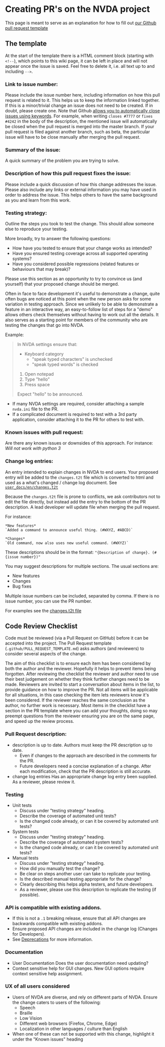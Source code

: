 # Creating PR's on the NVDA project

This page is meant to serve as an explanation for how to fill out
[our Github pull request template](https://github.com/nvaccess/nvda/blob/master/.github/PULL_REQUEST_TEMPLATE.md)

## The template
At the start of the template there is a HTML comment block (starting with `<!--`),
which points to this wiki page, it can be left in place and will not appear once the issue is saved.
Feel free to delete it, i.e. all text up to and including `-->`.

### Link to issue number:
Please include the issue number here, including information on how this pull request is related to 
it.
This helps us to keep the information linked together.
If this is a minor/trivial change an issue does not need to be created.
If in doubt, please create one.
Note that Github 
[allows you to automatically close issues using keywords](https://help.github.com/en/articles/closing-issues-using-keywords).
For example, when writing `closes #7777` or `fixes #4242` in the body of the description,
the mentioned issue will automatically be closed when the pull request is merged into the master
branch.
If your pull request is filed against another branch, such as beta, the particular issue will have
to be close manually after merging the pull request.

### Summary of the issue:
A quick summary of the problem you are trying to solve.

### Description of how this pull request fixes the issue:
Please include a quick discussion of how this change addresses the issue.
Please also include any links or external information you may have used in order to address the
issue.
This helps others to have the same background as you and learn from this work.

### Testing strategy:
Outline the steps you took to test the change.
This should allow someone else to reproduce your testing.

More broadly, try to answer the following questions:
- How have you tested to ensure that your change works as intended?
- Have you ensured testing coverage across all supported operating systems?
- Have you considered possible regressions (related features or behaviours that may break)?

Please use this section as an opportunity to try to convince us (and yourself) that your proposed 
change should be merged. 

Often in face to face development it's useful to demonstrate a change, quite often bugs are noticed
at this point when the new person asks for some variation in testing approach.
Since we unlikely to be able to demonstrate a feature in an interactive way, an easy-to-follow list
of steps for a "demo" allows others check themselves without having to work out all the details.
It also serves as a starting point for members of the community who are testing the changes that go
into NVDA.

Example:
> In NVDA settings ensure that:
> - Keyboard category
>   - "speak typed characters" is unchecked
>   - "speak typed words" is checked
>
> 1. Open notepad
> 2. Type "hello"
> 3. Press space
>
> Expect "hello" to be announced.

- If many NVDA settings are required, consider attaching a sample `nvda.ini` file to the PR.
- If a complicated document is required to test with a 3rd party application, consider attaching it
  to the PR for others to test with.

### Known issues with pull request:
Are there any known issues or downsides of this approach.
For instance: _Will not work with python 3_

### Change log entries:
An entry intended to explain changes in NVDA to end users.
Your proposed entry will be added to the `changes.t2t` file which is converted to html and used as a
what's changed / change log document.
See 
[`user_docs/en/changes.t2t`](https://github.com/nvaccess/nvda/blob/master/user_docs/en/changes.t2t)

Because the `changes.t2t` file is prone to conflicts, we ask contributors not to edit the file directly, but instead add the entry to the bottom of the PR description.
A lead developer will update file when merging the pull request.

For instance:
```
*New features*
`Added a command to announce useful thing. (#WXYZ, #ABCD)`

*Changes*
`Old command, now also uses new useful command. (#WXYZ)`
```

These descriptions should be in the format: `"{Description of change}. (#{issue number})"`

You may suggest descriptions for multiple sections.
The usual sections are:
 
* New features
* Changes
* Bug fixes

Multiple issue numbers can be included, separated by comma.
If there is no issue number, you can use the PR number.

For examples see the
[changes.t2t file](https://github.com/nvaccess/nvda/blob/master/user_docs/en/changes.t2t)

## Code Review Checklist

Code must be reviewed (via a Pull Request on GitHub) before it can be accepted into the project.
The Pull Request template (``.github/PULL_REQUEST_TEMPLATE.md``) asks authors (and reviewers) to
consider several aspects of the change.

The aim of this checklist is to ensure each item has been considered by both the author and the
reviewer.
Hopefully it helps to prevent items being forgotten.
After reviewing the checklist the reviewer and author need to use their best judgement on whether
they think further changes need to be made.
Reviewers are invited to start a conversation about items in the list, to provide guidance on how to
improve the PR.
Not all items will be applicable for all situations, in this case checking the item lets reviewers
know it's been considered.
If the reviewer reaches the same conclusion as the author, no further work is necessary.
Most items in the checklist have a section in the PR template where you can add your thoughts, doing
so may preempt questions from the reviewer ensuring you are on the same page, and speed up the
review process.

### Pull Request description:
- description is up to date.
  Authors must keep the PR description up to date.
  - Even if changes to the approach are described in the comments for the PR.
  - Future developers need a concise explanation of a change.
  After each modification, check that the PR description is still accurate.
- change log entries
  Has an appropriate change log entry been supplied.
  As a reviewer, please review it.

### Testing
- Unit tests
  - Discuss under "testing strategy" heading.
  - Describe the coverage of automated unit tests?
  - Is the changed code already, or can it be covered by automated unit tests?
- System tests
  - Discuss under "testing strategy" heading.
  - Describe the coverage of automated system tests?
  - Is the changed code already, or can it be covered by automated unit tests?
- Manual tests
  - Discuss under "testing strategy" heading. 
  - How did you manually test the change?
  - Be clear on steps another user can take to replicate your testing.
  - Is the described manual testing appropriate for the change?
  - Clearly describing this helps alpha testers, and future developers.
  - As a reviewer, please use this description to replicate the testing (if possible).

### API is compatible with existing addons.
- If this is not a `.1` breaking release, ensure that all API changes are backwards compatible with existing addons.
- Ensure proposed API changes are included in the change log (Changes for Developers).
- See [Deprecations](./deprecations.md) for more information.

### Documentation
- User Documentation
  Does the user documentation need updating?
- Context sensitive help for GUI changes.
  New GUI options require context sensitive help assignment.

### UX of all users considered
- Users of NVDA are diverse, and rely on different parts of NVDA.
  Ensure the change caters to users of the following:
  - Speech
  - Braille
  - Low Vision
  - Different web browsers (Firefox, Chrome, Edge)
  - Localization in other languages / culture than English
- When one of these can not be supported with this change,
  highlight it under the "Known issues" heading
